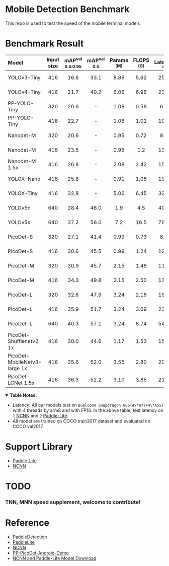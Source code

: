 # Mobile Detection Benchmark
This repo is used to test the speed of the mobile terminal models


# Benchmark Result
| Model                        | Input size | mAP<sup>val<br>0.5:0.95 | mAP<sup>val<br>0.5 | Params<br><sup>(M) | FLOPS<br><sup>(G) | Latency<sup>[1](#latency)<sup><br><sup>(ms) | Latency<sup>[2](#latency)<sup><br><sup>(ms) | Config                                                                                                                                                                                                                                            |
| :--------------------------- | :--------: | :---------------------: | :----------------: | :----------------: | :---------------: | :--------------------------------------------: | :--------------------------------------------: | :------------------------------------------------------------------------------------------------------------------------------------------------------------------------------------------------------------------------------------------------ |
| YOLOv3-Tiny                  |    416     |          16.6           |        33.1        |        8.86        |       5.62        |                     25.42                      |                       -                        | [model](https://raw.githubusercontent.com/JiweiMaster/lfs/master/yolov3-tiny.zip) </br> [link](https://github.com/ultralytics/yolov3#:~:text=YOLOv3-tiny,640)                                                                   |
| YOLOv4-Tiny                  |    416     |          21.7           |        40.2        |        6.06        |       6.96        |                     23.69                      |                       -                        | [model](https://raw.githubusercontent.com/JiweiMaster/lfs/master/yolov4-tiny.zip) </br> [link](https://github.com/Tianxiaomo/pytorch-YOLOv4)                                                                                    |
| PP-YOLO-Tiny                 |    320     |          20.6           |         -          |        1.08        |       0.58        |                      6.75                      |                       -                        | [model](https://raw.githubusercontent.com/JiweiMaster/lfs/master/ppyolo-tiny.zip) </br> [link](https://github.com/PaddlePaddle/PaddleDetection/tree/release/2.2/configs/ppyolo#:~:text=post%20quant%20model-,PP-YOLO%20tiny,-8) |
| PP-YOLO-Tiny                 |    416     |          22.7           |         -          |        1.08        |       1.02        |                     10.48                      |                       -                        | [model](https://raw.githubusercontent.com/JiweiMaster/lfs/master/ppyolo-tiny.zip) </br> [link](https://github.com/PaddlePaddle/PaddleDetection/tree/release/2.2/configs/ppyolo#:~:text=post%20quant%20model-,PP-YOLO%20tiny,-8) |
| Nanodet-M                    |    320     |          20.6           |         -          |        0.95        |       0.72        |                      8.71                      |                       -                        | [model](https://raw.githubusercontent.com/JiweiMaster/lfs/master/nanodet-m-320.zip) </br> [link](https://github.com/RangiLyu/nanodet#:~:text=Model%20Size-,NanoDet-m,-320*320)                                                  |  |
| Nanodet-M                    |    416     |          23.5           |         -          |        0.95        |        1.2        |                     13.35                      |                       -                        | [model](https://raw.githubusercontent.com/JiweiMaster/lfs/master/nanodet-m-416.zip) </br> [link](https://github.com/RangiLyu/nanodet#:~:text=NanoDet-m-,416*416,-23.5)                                                          |  |
| Nanodet-M 1.5x               |    416     |          26.8           |         -          |        2.08        |       2.42        |                     15.83                      |                       -                        | [model](hhttps://raw.githubusercontent.com/JiweiMaster/lfs/master/nanodet-m-1_5-416.zip) </br> [link](https://github.com/RangiLyu/nanodet#:~:text=NanoDet-m-1.5x-,320*320,-23.5)                                                 |  |
| YOLOX-Nano                   |    416     |          25.8           |         -          |        0.91        |       1.08        |                     19.23                      |                       -                        | [model](https://raw.githubusercontent.com/JiweiMaster/lfs/master/yolox-nano.zip) </br> [link](https://github.com/Megvii-BaseDetection/YOLOX#:~:text=YOLOX-Nano,416)                                                                                                                                                      |
| YOLOX-Tiny                   |    416     |          32.8           |         -          |        5.06        |       6.45        |                     32.77                      |                       -                        | [model](https://raw.githubusercontent.com/JiweiMaster/lfs/master/yolox-tiny.zip) </br> [link](https://github.com/Megvii-BaseDetection/YOLOX#:~:text=YOLOX-Tiny,416)                                                                                                                                                      |
| YOLOv5n                      |    640     |          28.4           |        46.0        |        1.9         |        4.5        |                     40.35                      |                       -                        | [model](https://raw.githubusercontent.com/JiweiMaster/lfs/master/yolov5n.zip) </br> [link](https://github.com/ultralytics/yolov5#:~:text=YOLOv5n,640)                                                                                                                                                                 |
| YOLOv5s                      |    640     |          37.2           |        56.0        |        7.2         |       16.5        |                     78.05                      |                       -                        | [model](https://raw.githubusercontent.com/JiweiMaster/lfs/master/yolov5s.zip) </br> [link](https://github.com/ultralytics/yolov5#:~:text=4.5-,YOLOv5s,640,-37.2)                                                                                                                                                      |
| PicoDet-S                    |    320     |          27.1           |        41.4        |        0.99        |       0.73        |                      8.13                      |                    **6.65**                    | [model](https://raw.githubusercontent.com/JiweiMaster/lfs/master/picodet-s-320.zip) </br> [link]()                                                                                                                              |
| PicoDet-S                    |    416     |          30.6           |        45.5        |        0.99        |       1.24        |                     12.37                      |                    **9.82**                    | [model](https://raw.githubusercontent.com/JiweiMaster/lfs/master/picodet-s-416.zip) </br> [link]()                                                                                                                              |
| PicoDet-M                    |    320     |          30.9           |        45.7        |        2.15        |       1.48        |                     11.27                      |                    **9.61**                    | [model](https://raw.githubusercontent.com/JiweiMaster/lfs/master/picodet-m-320.zip) </br> [link]()                                                                                                                                                                                                                          |
| PicoDet-M                    |    416     |          34.3           |        49.8        |        2.15        |       2.50        |                     17.39                      |                   **15.88**                    | [model](https://raw.githubusercontent.com/JiweiMaster/lfs/master/picodet-s-416.zip) </br> [link]()                                                                                                                                                                                                                          |
| PicoDet-L                    |    320     |          32.6           |        47.9        |        3.24        |       2.18        |                     15.26                      |                   **13.42**                    | [model](https://raw.githubusercontent.com/JiweiMaster/lfs/master/picodet-l-320.zip) </br> [link]()                                                                                                                                                                                                                          |
| PicoDet-L                    |    416     |          35.9           |        51.7        |        3.24        |       3.69        |                     23.36                      |                   **21.85**                    | [model](https://raw.githubusercontent.com/JiweiMaster/lfs/master/picodet-l-416.zip) </br> [link]()                                                                                                                                                                                                                          |
| PicoDet-L                    |    640     |          40.3           |        57.1        |        3.24        |       8.74        |                     54.11                      |                   **50.55**                    | [model](https://raw.githubusercontent.com/JiweiMaster/lfs/master/picodet-l-640.zip) </br> [link]()                                                                                                                                                                                                                          |
| PicoDet-Shufflenetv2 1x      |    416     |          30.0           |        44.6        |        1.17        |       1.53        |                     15.06                      |                   **10.63**                    | [model](https://raw.githubusercontent.com/JiweiMaster/lfs/master/picodet-shufflenetv2.zip) </br> [link]()                                                                                                                                                                                                                          |
| PicoDet-MobileNetv3-large 1x |    416     |          35.6           |        52.0        |        3.55        |       2.80        |                     20.71                      |                   **17.88**                    | [model](https://raw.githubusercontent.com/JiweiMaster/lfs/master/picodet-mobilenetv3.zip) </br> [link]()                                                                                                                                                                                                                          |
| PicoDet-LCNet 1.5x           |    416     |          36.3           |        52.2        |        3.10        |       3.85        |                     21.29                      |                    **20.8**                    | [model](https://raw.githubusercontent.com/JiweiMaster/lfs/master/picodet-lcnet.zip) </br> [link]()                                                                                                                                                                                                                          |

<details open>
<summary><b>Table Notes:</b></summary>

- <a name="latency">Latency:</a> All our models test on `Qualcomm Snapdragon 865(4\*A77+4\*A55)` with 4 threads by arm8 and with FP16. In the above table, test latency on `1` [NCNN](https://github.com/Tencent/ncnn) and `2` [Paddle-Lite](https://github.com/PaddlePaddle/Paddle-Lite).
- All model are trained on COCO train2017 dataset and evaluated on COCO val2017.


# Support Library
 - [Paddle-Lite](./paddlelite/README.md)
 - [NCNN](./ncnn/README.md)


# TODO
### TNN, MNN speed supplement, welcome to contribute!


# Reference
 - [PaddleDetection](https://github.com/PaddlePaddle/PaddleDetection/tree/develop)
 - [PaddleLite](https://github.com/PaddlePaddle/Paddle-Lite)
 - [NCNN](https://github.com/Tencent/ncnn)
 - [PP-PicoDet-Android-Demo](https://github.com/JiweiMaster/PP-PicoDet-Android-Demo)
 - [NCNN and Paddle-Lite Model Download](https://github.com/JiweiMaster/lfs)
